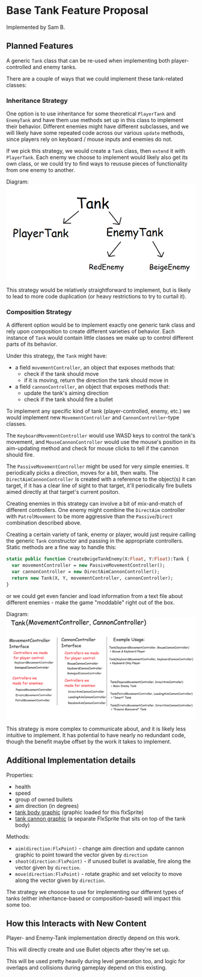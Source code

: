 # Base Tank Feature Proposal
Implemented by Sam B.

## Planned Features
A generic `Tank` class that can be re-used when implementing both player-controlled and enemy tanks.

There are a couple of ways that we could implement these tank-related classes:

### Inheritance Strategy
One option is to use inheritance for some theoretical `PlayerTank` and `EnemyTank` and have them use methods set up in this class to implement their behavior. Different enemies might have different subclasses, and we will likely have some repeated code across our various `update` methods, since players rely on keyboard / mouse inputs and enemies do not.

If we pick this strategy, we would create a `Tank` class, then `extend` it with `PlayerTank`. Each enemy we choose to implement would likely also get its own class, or we could try to find ways to reususe pieces of functionality from one enemy to another.

Diagram:
![inheritance class structure example](Diagrams/base_tank_inheritance_strategy.png)

This strategy would be relatively straightforward to implement, but is likely to lead to more code duplication (or heavy restrictions to try to curtail it).

### Composition Strategy
A different option would be to implement exactly one generic tank class and rely upon composition to create different varieties of behavior. Each instance of `Tank` would contain little classes we make up to control different parts of its behavior.   

Under this strategy, the `Tank` might have:
* a field `movementController`, an object that exposes methods that:
  * check if the tank should move 
  * if it is moving, return the direction the tank should move in
* a field `cannonController`, an object that exposes methods that:
  * update the tank's aiming direction
  * check if the tank should fire a bullet

To implement any specific kind of tank (player-controlled, enemy, etc.) we would implement new `MovementController` and `CannonController`-type classes. 

The `KeyboardMovementController` would use WASD keys to control the tank's movement, and `MouseCannonController` would use the mouse's position in its aim-updating method and check for mouse clicks to tell if the cannon should fire.

The `PassiveMovementController` might be used for very simple enemies. It periodically picks a direction, moves for a bit, then waits. The `DirectAimCannonController` is created with a reference to the object(s) it can target, if it has a clear line of sight to that target, it'll periodically fire bullets aimed directly at that target's current positon.

Creating enemies in this strategy can involve a bit of mix-and-match of different controllers. One enemy might combine the `DirectAim` controller with `PatrolMovement` to be more aggressive than the `Passive`/`Direct` combination described above.

Creating a certain variety of tank, enemy or player, would just require calling the generic `Tank` constructor and passing in the appropriate controllers. Static methods are a fine way to handle this:
```Haxe
static public function CreateBeigeTankEnemy(X:Float, Y:Float):Tank {
  var movementController = new PassiveMovementController();
  var cannonController = new DirectAimCannonController();
  return new Tank(X, Y, movementController, cannonController);
}
```
or we could get even fancier and load information from a text file about different enemies - make the game "moddable" right out of the box.

Diagram:
![composition strategy diagram](/design/Diagrams/base_tank_composition_strategy.png)

This strategy is more complex to communicate about, and it is likely less intuitive to implement. It has potential to have nearly no redundant code, though the benefit maybe offset by the work it takes to implement.

## Additional Implementation details
Properties:
* health
* speed
* group of owned bullets
* aim direction (in degrees)
* [tank body graphic](../assets/images/tank_body_placeholder.png) (graphic loaded for this flxSprite)
* [tank cannon graphic](../assets/images/tank_cannon_placeholder.png) (a separate FlxSprite that sits on top of the tank body)

Methods:
* `aim(direction:FlxPoint)` - change aim direction and update cannon graphic to point toward the vector given by `direction`
* `shoot(direction:FlxPoint)` - if unused bullet is available, fire along the vector given by `direction`.
* `move(direction:FlxPoint)` - rotate graphic and set velocity to move along the vector given by `direction`.

The strategy we chooose to use for implementing our different types of tanks (either inheritance-based or composition-based) will impact this some too.

## How this Interacts with New Content
Player- and Enemy-Tank implementation directly depend on this work.

This will directly create and use Bullet objects after they're set up.

This will be used pretty heavily during level generation too, and logic for overlaps and collisions during gameplay depend on this existing.